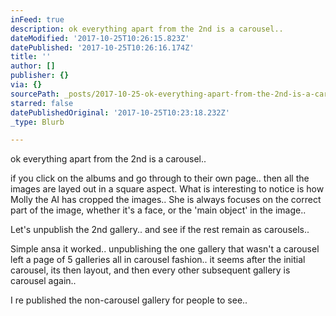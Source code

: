 ```yaml
---
inFeed: true
description: ok everything apart from the 2nd is a carousel..
dateModified: '2017-10-25T10:26:15.823Z'
datePublished: '2017-10-25T10:26:16.174Z'
title: ''
author: []
publisher: {}
via: {}
sourcePath: _posts/2017-10-25-ok-everything-apart-from-the-2nd-is-a-carousel.md
starred: false
datePublishedOriginal: '2017-10-25T10:23:18.232Z'
_type: Blurb

---
```

ok everything apart from the 2nd is a carousel..

if you click on the albums and go through to their own page.. then all the images are layed out in a square aspect. What is interesting to notice is how Molly the AI has cropped the images.. She is always focuses on the correct part of the image, whether it's a face, or the 'main object' in the image..

Let's unpublish the 2nd gallery.. and see if the rest remain as carousels..

Simple ansa it worked.. unpublishing the one gallery that wasn't a carousel left a page of 5 galleries all in carousel fashion.. it seems after the initial carousel, its then layout, and then every other subsequent gallery is carousel again..

I re published the non-carousel gallery for people to see..